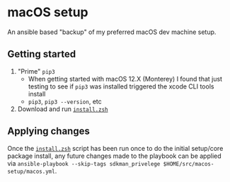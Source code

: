 # macOS setup

An ansible based "backup" of my preferred macOS dev machine setup.

## Getting started

 1. "Prime" `pip3`
    * When getting started with macOS 12.X (Monterey) I found that just testing to see if `pip3` was installed triggered the xcode CLI tools install
    * `pip3`, `pip3 --version`, etc
 1. Download and run [`install.zsh`](install.zsh)

 ## Applying changes

 Once the [`install.zsh`](install.zsh) script has been run once to do the initial setup/core package install, any future changes made to the playbook can be applied via `ansible-playbook --skip-tags sdkman_privelege $HOME/src/macos-setup/macos.yml`.

